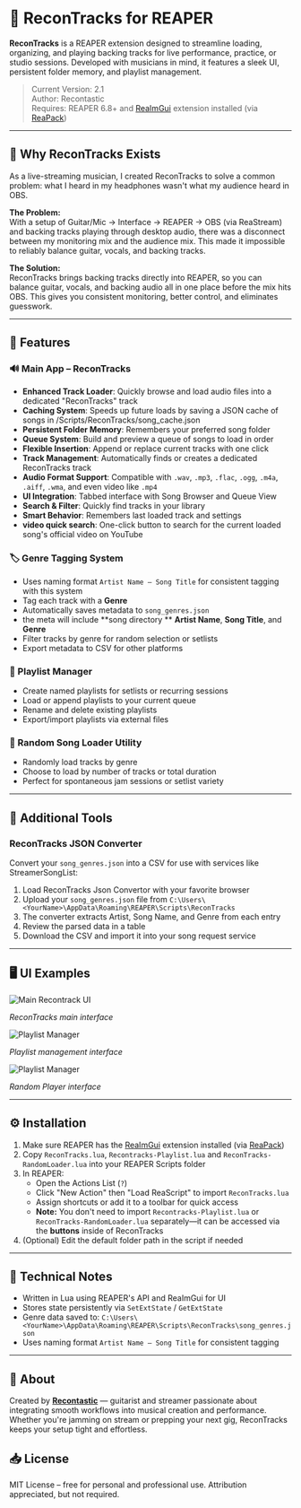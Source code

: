# 🎸 ReconTracks for REAPER

**ReconTracks** is a REAPER extension designed to streamline loading, organizing, and playing backing tracks for live performance, practice, or studio sessions. Developed with musicians in mind, it features a sleek UI, persistent folder memory, and playlist management.

> Current Version: 2.1  
> Author: Recontastic  
> Requires: REAPER 6.8+ and [ReaImGui](https://github.com/cfillion/reaimgui) extension installed (via [ReaPack](https://reapack.com/))

---

## 🎤 Why ReconTracks Exists

As a live-streaming musician, I created ReconTracks to solve a common problem: what I heard in my headphones wasn't what my audience heard in OBS.

**The Problem:**  
With a setup of Guitar/Mic → Interface → REAPER → OBS (via ReaStream) and backing tracks playing through desktop audio, there was a disconnect between my monitoring mix and the audience mix. This made it impossible to reliably balance guitar, vocals, and backing tracks.

**The Solution:**  
ReconTracks brings backing tracks directly into REAPER, so you can balance guitar, vocals, and backing audio all in one place before the mix hits OBS. This gives you consistent monitoring, better control, and eliminates guesswork.

---

## 🚀 Features

### 🔊 Main App – ReconTracks
- **Enhanced Track Loader**: Quickly browse and load audio files into a dedicated "ReconTracks" track
- **Caching System**:  Speeds up future loads by saving a JSON cache of songs in /Scripts/ReconTracks/song_cache.json
- **Persistent Folder Memory**: Remembers your preferred song folder
- **Queue System**: Build and preview a queue of songs to load in order
- **Flexible Insertion**: Append or replace current tracks with one click
- **Track Management**: Automatically finds or creates a dedicated ReconTracks track
- **Audio Format Support**: Compatible with `.wav`, `.mp3`, `.flac`, `.ogg`, `.m4a`, `.aiff`, `.wma`, and even video like `.mp4`
- **UI Integration**: Tabbed interface with Song Browser and Queue View
- **Search & Filter**: Quickly find tracks in your library
- **Smart Behavior**: Remembers last loaded track and settings
- **video quick search**: One-click button to search for the current loaded song's official video on YouTube

### 🏷️ Genre Tagging System
- Uses naming format `Artist Name – Song Title` for consistent tagging with this system
- Tag each track with a **Genre**
- Automatically saves metadata to `song_genres.json`
- the meta will include **song directory ** **Artist Name**, **Song Title**, and **Genre**
- Filter tracks by genre for random selection or setlists
- Export metadata to CSV for other platforms

### 📜 Playlist Manager
- Create named playlists for setlists or recurring sessions
- Load or append playlists to your current queue
- Rename and delete existing playlists
- Export/import playlists via external files

### 🔀 Random Song Loader Utility
- Randomly load tracks by genre
- Choose to load by number of tracks or total duration
- Perfect for spontaneous jam sessions or setlist variety

---

## 📁 Additional Tools

### ReconTracks JSON Converter
Convert your `song_genres.json` into a CSV for use with services like StreamerSongList:

1. Load ReconTracks Json Convertor with your favorite browser
2. Upload your `song_genres.json` file from `C:\Users\<YourName>\AppData\Roaming\REAPER\Scripts\ReconTracks`
3. The converter extracts Artist, Song Name, and Genre from each entry
4. Review the parsed data in a table
5. Download the CSV and import it into your song request service

---

## 🖥️ UI Examples

![Main Recontrack UI](https://i.imgur.com/b6C7joc.jpeg)

*ReconTracks main interface*

![Playlist Manager](https://i.imgur.com/fnzXogR.jpeg)

*Playlist management interface*

![Playlist Manager](https://i.imgur.com/tBPjkIt.png)

*Random Player interface*

---

## ⚙️ Installation

1. Make sure REAPER has the [ReaImGui](https://github.com/cfillion/reaimgui) extension installed (via [ReaPack](https://reapack.com/))
2. Copy `ReconTracks.lua`, `Recontracks-Playlist.lua` and `ReconTracks-RandomLoader.lua` into your REAPER Scripts folder
3. In REAPER:
   - Open the Actions List (`?`)
   - Click "New Action" then "Load ReaScript" to import `ReconTracks.lua`
   - Assign shortcuts or add it to a toolbar for quick access
   - **Note:** You don't need to import `Recontracks-Playlist.lua` or `ReconTracks-RandomLoader.lua` separately—it can be accessed via the **buttons** inside of ReconTracks
4. (Optional) Edit the default folder path in the script if needed

---


## 🧠 Technical Notes

- Written in Lua using REAPER's API and ReaImGui for UI
- Stores state persistently via `SetExtState` / `GetExtState`
- Genre data saved to: `C:\Users\<YourName>\AppData\Roaming\REAPER\Scripts\ReconTracks\song_genres.json`
- Uses naming format `Artist Name – Song Title` for consistent tagging

---

## 🤘 About

Created by **[Recontastic](https://twitch.tv/recontastic)** — guitarist and streamer passionate about integrating smooth workflows into musical creation and performance. Whether you're jamming on stream or prepping your next gig, ReconTracks keeps your setup tight and effortless.

## 📥 License

MIT License – free for personal and professional use. Attribution appreciated, but not required.